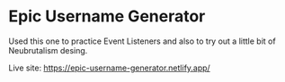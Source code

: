 # Epic Username Generator

Used this one to practice Event Listeners and also to try out a little bit of Neubrutalism desing.

Live site: https://epic-username-generator.netlify.app/
